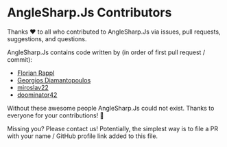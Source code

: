 # AngleSharp.Js Contributors

Thanks :heart: to all who contributed to AngleSharp.Js via issues, pull requests, suggestions, and questions.

AngleSharp.Js contains code written by (in order of first pull request / commit):

* [Florian Rappl](https://github.com/FlorianRappl)
* [Georgios Diamantopoulos](https://github.com/georgiosd)
* [miroslav22](https://github.com/miroslav22)
* [doominator42](https://github.com/doominator42)

Without these awesome people AngleSharp.Js could not exist. Thanks to everyone for your contributions! :beers:

Missing you? Please contact us! Potentially, the simplest way is to file a PR with your name / GitHub profile link added to this file.
